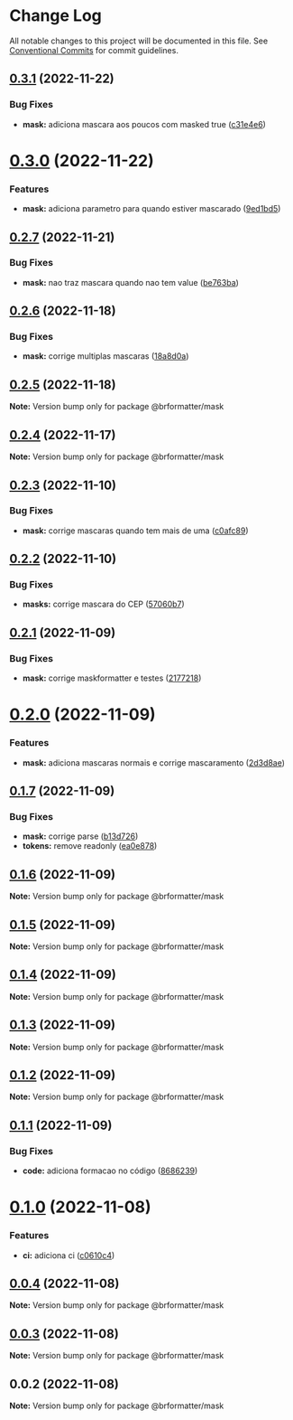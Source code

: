 # Change Log

All notable changes to this project will be documented in this file.
See [Conventional Commits](https://conventionalcommits.org) for commit guidelines.

## [0.3.1](https://github.com/bearkfear/br-formatter/compare/@brformatter/mask@0.3.0...@brformatter/mask@0.3.1) (2022-11-22)

### Bug Fixes

- **mask:** adiciona mascara aos poucos com masked true ([c31e4e6](https://github.com/bearkfear/br-formatter/commit/c31e4e6534a08b9fda204428cca76ef8a818889d))

# [0.3.0](https://github.com/bearkfear/br-formatter/compare/@brformatter/mask@0.2.7...@brformatter/mask@0.3.0) (2022-11-22)

### Features

- **mask:** adiciona parametro para quando estiver mascarado ([9ed1bd5](https://github.com/bearkfear/br-formatter/commit/9ed1bd51d76c02b0cb7b94f0e2e2b82f4ff2102e))

## [0.2.7](https://github.com/bearkfear/br-formatter/compare/@brformatter/mask@0.2.6...@brformatter/mask@0.2.7) (2022-11-21)

### Bug Fixes

- **mask:** nao traz mascara quando nao tem value ([be763ba](https://github.com/bearkfear/br-formatter/commit/be763ba15cfd7e573f493f1d28adc2105e86837c))

## [0.2.6](https://github.com/bearkfear/br-formatter/compare/@brformatter/mask@0.2.5...@brformatter/mask@0.2.6) (2022-11-18)

### Bug Fixes

- **mask:** corrige multiplas mascaras ([18a8d0a](https://github.com/bearkfear/br-formatter/commit/18a8d0af61126338dbbf09bc403159994ae27418))

## [0.2.5](https://github.com/bearkfear/br-formatter/compare/@brformatter/mask@0.2.4...@brformatter/mask@0.2.5) (2022-11-18)

**Note:** Version bump only for package @brformatter/mask

## [0.2.4](https://github.com/bearkfear/br-formatter/compare/@brformatter/mask@0.2.3...@brformatter/mask@0.2.4) (2022-11-17)

**Note:** Version bump only for package @brformatter/mask

## [0.2.3](https://github.com/bearkfear/br-formatter/compare/@brformatter/mask@0.2.2...@brformatter/mask@0.2.3) (2022-11-10)

### Bug Fixes

- **mask:** corrige mascaras quando tem mais de uma ([c0afc89](https://github.com/bearkfear/br-formatter/commit/c0afc894a46a9548cc6f3c8e1fc258171ea48acd))

## [0.2.2](https://github.com/bearkfear/br-formatter/compare/@brformatter/mask@0.2.1...@brformatter/mask@0.2.2) (2022-11-10)

### Bug Fixes

- **masks:** corrige mascara do CEP ([57060b7](https://github.com/bearkfear/br-formatter/commit/57060b7a103788085a59de11bc9163bc9733f1d1))

## [0.2.1](https://github.com/bearkfear/br-formatter/compare/@brformatter/mask@0.2.0...@brformatter/mask@0.2.1) (2022-11-09)

### Bug Fixes

- **mask:** corrige maskformatter e testes ([2177218](https://github.com/bearkfear/br-formatter/commit/2177218d3d9fc05dc050a6f1b9187dedf69b0d53))

# [0.2.0](https://github.com/bearkfear/br-formatter/compare/@brformatter/mask@0.1.7...@brformatter/mask@0.2.0) (2022-11-09)

### Features

- **mask:** adiciona mascaras normais e corrige mascaramento ([2d3d8ae](https://github.com/bearkfear/br-formatter/commit/2d3d8aea370a75f43ffdf68d360026eed91850bf))

## [0.1.7](https://github.com/bearkfear/br-formatter/compare/@brformatter/mask@0.1.6...@brformatter/mask@0.1.7) (2022-11-09)

### Bug Fixes

- **mask:** corrige parse ([b13d726](https://github.com/bearkfear/br-formatter/commit/b13d726e94e5b3b55bc60e9ceee0210d3c066da6))
- **tokens:** remove readonly ([ea0e878](https://github.com/bearkfear/br-formatter/commit/ea0e878c7a595e09be209753f613e58facce8406))

## [0.1.6](https://github.com/bearkfear/br-formatter/compare/@brformatter/mask@0.1.5...@brformatter/mask@0.1.6) (2022-11-09)

**Note:** Version bump only for package @brformatter/mask

## [0.1.5](https://github.com/bearkfear/br-formatter/compare/@brformatter/mask@0.1.4...@brformatter/mask@0.1.5) (2022-11-09)

**Note:** Version bump only for package @brformatter/mask

## [0.1.4](https://github.com/bearkfear/br-formatter/compare/@brformatter/mask@0.1.3...@brformatter/mask@0.1.4) (2022-11-09)

**Note:** Version bump only for package @brformatter/mask

## [0.1.3](https://github.com/bearkfear/br-formatter/compare/@brformatter/mask@0.1.2...@brformatter/mask@0.1.3) (2022-11-09)

**Note:** Version bump only for package @brformatter/mask

## [0.1.2](https://github.com/bearkfear/br-formatter/compare/@brformatter/mask@0.1.1...@brformatter/mask@0.1.2) (2022-11-09)

**Note:** Version bump only for package @brformatter/mask

## [0.1.1](https://github.com/bearkfear/br-formatter/compare/@brformatter/mask@0.1.0...@brformatter/mask@0.1.1) (2022-11-09)

### Bug Fixes

- **code:** adiciona formacao no código ([8686239](https://github.com/bearkfear/br-formatter/commit/86862399122ad517336563d0cfe73dd0da0730fb))

# [0.1.0](https://github.com/bearkfear/br-formatter/compare/@brformatter/mask@0.0.4...@brformatter/mask@0.1.0) (2022-11-08)

### Features

- **ci:** adiciona ci ([c0610c4](https://github.com/bearkfear/br-formatter/commit/c0610c4132e54372e8e5b6e7dfb5fa0a8057e0c3))

## [0.0.4](https://github.com/bearkfear/br-formatter/compare/@brformatter/mask@0.0.3...@brformatter/mask@0.0.4) (2022-11-08)

**Note:** Version bump only for package @brformatter/mask

## [0.0.3](https://github.com/bearkfear/br-formatter/compare/@brformatter/mask@0.0.2...@brformatter/mask@0.0.3) (2022-11-08)

**Note:** Version bump only for package @brformatter/mask

## 0.0.2 (2022-11-08)

**Note:** Version bump only for package @brformatter/mask
